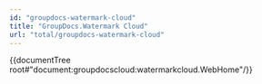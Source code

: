 ```yaml
---
id: "groupdocs-watermark-cloud"
title: "GroupDocs.Watermark Cloud"
url: "total/groupdocs-watermark-cloud"
---
```


{{documentTree root#"document:groupdocscloud:watermarkcloud.WebHome"/}}


 